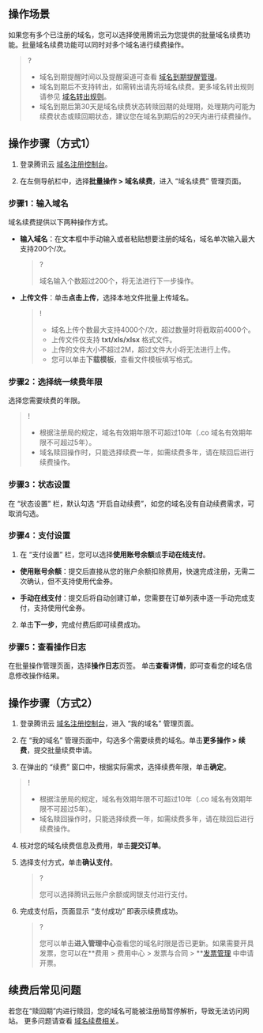 ## 操作场景

如果您有多个已注册的域名，您可以选择使用腾讯云为您提供的批量域名续费功能。批量域名续费功能可以同时对多个域名进行续费操作。

>?
> - 域名到期提醒时间以及提醒渠道可查看 [域名到期提醒管理](https://intl.cloud.tencent.com/document/product/242/45183)。
> - 域名到期后不支持转出，如需转出请先将域名续费。更多域名转出规则请参见 [域名转出规则](https://intl.cloud.tencent.com/document/product/242/42858)。
> - 域名到期后第30天是域名续费状态转赎回期的处理期，处理期内可能为续费状态或赎回期状态，建议您在域名到期后的29天内进行续费操作。


## 操作步骤（方式1）
1. 登录腾讯云 [域名注册控制台](https://console.cloud.tencent.com/domain/)。

2. 在左侧导航栏中，选择**批量操作 > 域名续费**，进入 “域名续费” 管理页面。


### 步骤1：输入域名

域名续费提供以下两种操作方式。
- **输入域名**：在文本框中手动输入或者粘贴想要注册的域名，域名单次输入最大支持200个/次。
  

   >?
   > 
   >  域名输入个数超过200个，将无法进行下一步操作。
   > 

- **上传文件**：单击**点击上传**，选择本地文件批量上传域名。
  

   >!
   > 
   > - 域名上传个数最大支持4000个/次，超过数量时将截取前4000个。
   > - 上传文件仅支持 **txt/xls/xlsx** 格式文件。
   > - 上传的文件大小不超过2M，超过文件大小将无法进行上传。
   > - 您可以单击**下载模板**，查看文件模板填写格式。


### 步骤2：选择统一续费年限

选择您需要续费的年限。

>!
> - 根据注册局的规定，域名有效期年限不可超过10年（.co 域名有效期年限不可超过5年）。
> - 域名赎回操作时，只能选择续费一年，如需续费多年，请在赎回后进行续费操作。



### 步骤3：状态设置

在 “状态设置” 栏，默认勾选 “开启自动续费”，如您的域名没有自动续费需求，可取消勾选。

### 步骤4：支付设置
1. 在 “支付设置” 栏，您可以选择**使用账号余额**或**手动在线支付**。


- **使用账号余额**：提交后直接从您的账户余额扣除费用，快速完成注册，无需二次确认，但不支持使用代金券。

- **手动在线支付**：提交后将自动创建订单，您需要在订单列表中逐一手动完成支付，支持使用代金券。

2. 单击**下一步**，完成付费后即可续费成功。


### 步骤5：查看操作日志

在批量操作管理页面，选择**操作日志**页签。
单击**查看详情**，即可查看您的域名信息修改操作结果。

## 操作步骤（方式2）
1. 登录腾讯云 [域名注册控制台](https://console.cloud.tencent.com/domain/)，进入 “我的域名” 管理页面。

2. 在 “我的域名” 管理页面中，勾选多个需要续费的域名。单击**更多操作 > 续费**，提交批量续费申请。

3. 在弹出的 “续费” 窗口中，根据实际需求，选择续费年限，单击**确定**。
   

>!
> 
>   - 根据注册局的规定，域名有效期年限不可超过10年（.co 域名有效期年限不可超过5年）。
>   - 域名赎回操作时，只能选择续费一年，如需续费多年，请在赎回后进行续费操作。



4. 核对您的域名续费信息及费用，单击**提交订单**。

5. 选择支付方式，单击**确认支付**。
   

   >?
   > 
   > 您可以选择腾讯云账户余额或网银支付进行支付。
   > 

6. 完成支付后，页面显示 “支付成功” 即表示续费成功。
   

   >?
   > 
   > 您可以单击**进入管理中心**查看您的域名时限是否已更新。如果需要开具发票，您可以在**费用 > 费用中心 > 发票与合同 > **[发票管理](https://console.cloud.tencent.com/expense/invoice) 中申请开票。
   > 




## 续费后常见问题

若您在“赎回期”内进行赎回，您的域名可能被注册局暂停解析，导致无法访问网站。
更多问题请查看 [域名续费相关](https://intl.cloud.tencent.com/document/product/242/42863)。